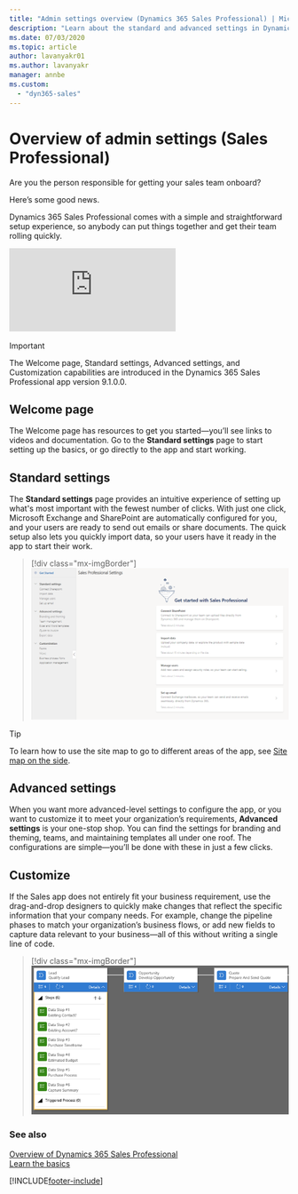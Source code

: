 ```yaml
---
title: "Admin settings overview (Dynamics 365 Sales Professional) | MicrosoftDocs"
description: "Learn about the standard and advanced settings in Dynamics 365 Sales Professional."
ms.date: 07/03/2020
ms.topic: article
author: lavanyakr01
ms.author: lavanyakr
manager: annbe
ms.custom: 
  - "dyn365-sales"
---
```


# Overview of admin settings (Sales Professional)

Are you the person responsible for getting your sales team onboard?

Here’s some good news.

Dynamics 365 Sales Professional comes with a simple and straightforward setup experience, so anybody can put things together and get their team rolling quickly.


<div class="embeddedvideo"><iframe src="https://www.microsoft.com/videoplayer/embed/RE2OJWL" frameborder="0" allowfullscreen=""></iframe></div>



> [!IMPORTANT]
> The Welcome page, Standard settings, Advanced settings, and Customization capabilities are introduced in the Dynamics 365 Sales Professional app version 9.1.0.0.

## Welcome page

The Welcome page has resources to get you started—you’ll see links to videos and documentation. Go to the **Standard settings** page to start setting up the basics, or go directly to the app and start working.

## Standard settings

The **Standard settings** page provides an intuitive experience of setting up what's most important with the fewest number of clicks. With just one click, Microsoft Exchange and SharePoint are automatically configured for you, and your users are ready to send out emails or share documents. The quick setup also lets you quickly import data, so your users have it ready in the app to start their work.

> [!div class="mx-imgBorder"]
> ![Standard settings page](media/standard-settings-page.png "Standard settings page")

> [!TIP]
> To learn how to use the site map to go to different areas of the app, see [Site map on the side](learn-basics-sales-professional.md#site-map).

## Advanced settings

When you want more advanced-level settings to configure the app, or
you want to customize it to meet your organization’s requirements, **Advanced settings** is your one-stop shop. You can find the settings for branding and theming, teams, and maintaining templates all under one roof. The configurations are simple—you’ll be done with these in just a few clicks.

## Customize

If the Sales app does not entirely fit your business requirement, use the
drag-and-drop designers to quickly make changes that reflect the
specific information that your company needs. For example, change the pipeline phases to match your organization’s business flows, or add new fields to capture data relevant to your business—all of this without writing a single line of code.

> [!div class="mx-imgBorder"]
> ![Customize the business process flow](media/customize-bpf.png "Customize the business process flow")

### See also

[Overview of Dynamics 365 Sales Professional](sales-professional-overview.md)  
[Learn the basics](learn-basics-sales-professional.md)


[!INCLUDE[footer-include](../includes/footer-banner.md)]
